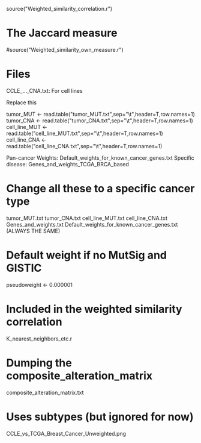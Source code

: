 source("Weighted_similarity_correlation.r")

# The Jaccard measure
#source("Weighted_similarity_own_measure.r")

# Files 
CCLE_..._CNA.txt: For cell lines  

Replace this 

tumor_MUT <- read.table("tumor_MUT.txt",sep="\t",header=T,row.names=1)
tumor_CNA <- read.table("tumor_CNA.txt",sep="\t",header=T,row.names=1)
cell_line_MUT <- read.table("cell_line_MUT.txt",sep="\t",header=T,row.names=1)
cell_line_CNA <- read.table("cell_line_CNA.txt",sep="\t",header=T,row.names=1)

Pan-cancer Weights: Default_weights_for_known_cancer_genes.txt
Specific disease: Genes_and_weights_TCGA_BRCA_based

# Change all these to a specific cancer type 

tumor_MUT.txt
tumor_CNA.txt
cell_line_MUT.txt
cell_line_CNA.txt
Genes_and_weights.txt
Default_weights_for_known_cancer_genes.txt (ALWAYS THE SAME)

# Default weight if no MutSig and GISTIC 
pseudoweight <- 0.000001

# Included in the weighted similarity correlation
K_nearest_neighbors_etc.r

# Dumping the composite_alteration_matrix
composite_alteration_matrix.txt 

# Uses subtypes (but ignored for now)
CCLE_vs_TCGA_Breast_Cancer_Unweighted.png


